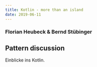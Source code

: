 ```yaml
---
title: Kotlin - more than an island
date: 2019-06-11
---
```


### Florian Heubeck & Bernd Stübinger
## Pattern discussion

Einblicke ins Kotlin.

